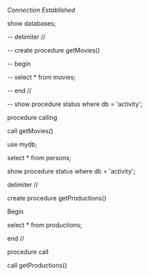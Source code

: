 *Connection Established*


show databases;


-- delimiter //


-- create procedure getMovies()


-- begin


-- select * from movies;


-- end //


-- show procedure status where db = 'activity';


procedure calling


call getMovies()

use mydb;


select * from persons;


show procedure status where db = 'activity'; 


delimiter //


create procedure getProductions()


Begin


select * from productions;


end //

procedure call 


call getProductions()
